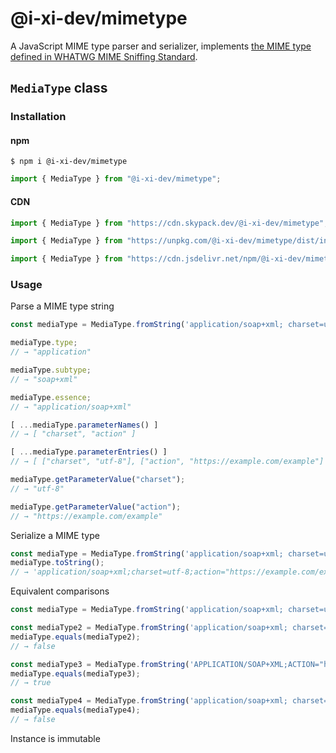 # @i-xi-dev/mimetype

A JavaScript MIME type parser and serializer, implements [the MIME type defined in WHATWG MIME Sniffing Standard](https://mimesniff.spec.whatwg.org/#understanding-mime-types).

## `MediaType` class


### Installation

#### npm

```console
$ npm i @i-xi-dev/mimetype
```

```javascript
import { MediaType } from "@i-xi-dev/mimetype";
```


#### CDN

```javascript
import { MediaType } from "https://cdn.skypack.dev/@i-xi-dev/mimetype";
```

```javascript
import { MediaType } from "https://unpkg.com/@i-xi-dev/mimetype/dist/index.js";
```

```javascript
import { MediaType } from "https://cdn.jsdelivr.net/npm/@i-xi-dev/mimetype/dist/index.js";
```


### Usage

Parse a MIME type string
```javascript
const mediaType = MediaType.fromString('application/soap+xml; charset=utf-8;action="https://example.com/example"');

mediaType.type;
// → "application"

mediaType.subtype;
// → "soap+xml"

mediaType.essence;
// → "application/soap+xml"

[ ...mediaType.parameterNames() ]
// → [ "charset", "action" ]

[ ...mediaType.parameterEntries() ]
// → [ ["charset", "utf-8"], ["action", "https://example.com/example"] ]

mediaType.getParameterValue("charset");
// → "utf-8"

mediaType.getParameterValue("action");
// → "https://example.com/example"
```

Serialize a MIME type
```javascript
const mediaType = MediaType.fromString('application/soap+xml; charset=utf-8;action="https://example.com/example"');
mediaType.toString();
// → 'application/soap+xml;charset=utf-8;action="https://example.com/example"'
```

Equivalent comparisons
```javascript
const mediaType = MediaType.fromString('application/soap+xml; charset=utf-8;action="https://example.com/example"');

const mediaType2 = MediaType.fromString('application/soap+xml; charset=utf-16;action="https://example.com/example"');
mediaType.equals(mediaType2);
// → false

const mediaType3 = MediaType.fromString('APPLICATION/SOAP+XML;ACTION="https://example.com/example";charset=utf-8');
mediaType.equals(mediaType3);
// → true

const mediaType4 = MediaType.fromString('application/soap+xml; charset=UTF-8;action="https://example.com/example"');
mediaType.equals(mediaType4);
// → false
```

Instance is immutable
```javascript

```



